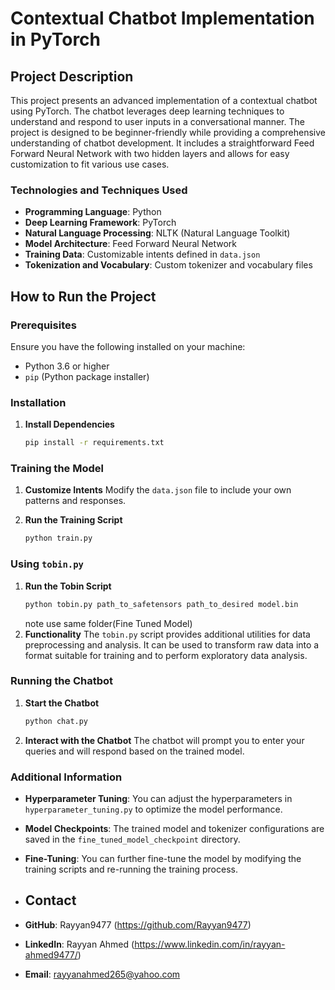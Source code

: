 # Contextual Chatbot Implementation in PyTorch

## Project Description

This project presents an advanced implementation of a contextual chatbot using PyTorch. The chatbot leverages deep learning techniques to understand and respond to user inputs in a conversational manner. The project is designed to be beginner-friendly while providing a comprehensive understanding of chatbot development. It includes a straightforward Feed Forward Neural Network with two hidden layers and allows for easy customization to fit various use cases.

### Technologies and Techniques Used

- **Programming Language**: Python
- **Deep Learning Framework**: PyTorch
- **Natural Language Processing**: NLTK (Natural Language Toolkit)
- **Model Architecture**: Feed Forward Neural Network
- **Training Data**: Customizable intents defined in `data.json`
- **Tokenization and Vocabulary**: Custom tokenizer and vocabulary files

## How to Run the Project

### Prerequisites

Ensure you have the following installed on your machine:
- Python 3.6 or higher
- `pip` (Python package installer)

### Installation


1. **Install Dependencies**
    ```sh
    pip install -r requirements.txt
    ```

### Training the Model

1. **Customize Intents**
    Modify the `data.json` file to include your own patterns and responses.

2. **Run the Training Script**
    ```sh
    python train.py
    ```

### Using `tobin.py`

 1. **Run the Tobin Script**
    ```sh  
    python tobin.py path_to_safetensors path_to_desired model.bin
    ```  
    note use same folder(Fine Tuned Model)
3. **Functionality**
        The `tobin.py` script provides additional utilities for data preprocessing and analysis. It can be used to transform raw data into a format suitable for training and to perform exploratory data analysis.

### Running the Chatbot

1. **Start the Chatbot**
    ```sh
    python chat.py
    ```

2. **Interact with the Chatbot**
    The chatbot will prompt you to enter your queries and will respond based on the trained model.

### Additional Information

- **Hyperparameter Tuning**: You can adjust the hyperparameters in `hyperparameter_tuning.py` to optimize the model performance.
- **Model Checkpoints**: The trained model and tokenizer configurations are saved in the `fine_tuned_model_checkpoint` directory.
- **Fine-Tuning**: You can further fine-tune the model by modifying the training scripts and re-running the training process.

- ## Contact

- **GitHub**: Rayyan9477 (https://github.com/Rayyan9477)
- **LinkedIn**: Rayyan Ahmed (https://www.linkedin.com/in/rayyan-ahmed9477/)
- **Email**: rayyanahmed265@yahoo.com


